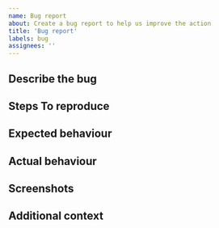 ```yaml
---
name: Bug report
about: Create a bug report to help us improve the action
title: 'Bug report'
labels: bug
assignees: ''
---
```


<!--
  This is a template. Feel free to delete any sections that are not relevant.
-->

## Describe the bug

<!-- A clear and concise description of what the bug is. -->

## Steps To reproduce

<!-- A concise, repeatable, example of how to reproduce the issue. -->

## Expected behaviour

<!-- A clear and concise description of what you expected to happen. -->

## Actual behaviour

<!-- A clear and concise description of what actually happened. If an exception occurred, please include a stack trace if available. -->

## Screenshots

<!-- If applicable, add logs and/or screenshots to help explain your problem. -->

## Additional context

<!-- Add any other context about the problem here. -->
